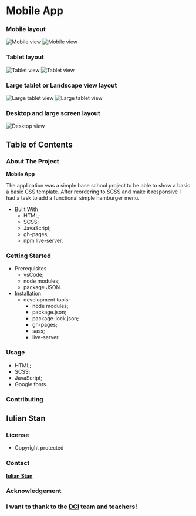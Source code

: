 # Mobile App

### Mobile layout

![Mobile view](./src/img/screen-mobile.png)
![Mobile view](./src/img/screen-mob.png)

### Tablet layout

![Tablet view](./src/img/screen-tab.png)
![Tablet view](./src/img/screen-tablet.png)

### Large tablet or Landscape view layout

![Large tablet view](./src/img/ipad.png)
![Large tablet view](./src/img/screen-ipad.png)

### Desktop and large screen layout

![Desktop view](./src/img/desktop.png)

## Table of Contents

### About The Project

**Mobile App**

The application was a simple base school project to be able to show a basic a basic CSS template.
After reordering to SCSS and make it responsive I had a task to add a functional simple hamburger menu.

- Built With
  - HTML;
  - SCSS;
  - JavaScript;
  - gh-pages;
  - npm live-server.

### Getting Started

- Prerequisites
  - vsCode;
  - node modules;
  - package JSON.
- Installation
  - development tools:
    - node modules;
    - package.json;
    - package-lock.json;
    - gh-pages;
    - sass;
    - live-server.

### Usage

- HTML;
- SCSS;
- JavaScript;
- Google fonts.

### Contributing

## Iulian Stan

### License

- Copyright protected

### Contact

[**Iulian Stan**](https://github.com/iulianSta)

### Acknowledgement

### I want to thank to the [**DCI**](https://www.digitalcareerinstitute.org) team and teachers!
